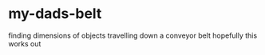 # my-dads-belt
finding dimensions of objects travelling down a conveyor belt
hopefully this works out
